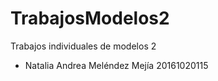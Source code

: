 # TrabajosModelos2
Trabajos individuales de modelos 2

* Natalia Andrea Meléndez Mejía  20161020115

